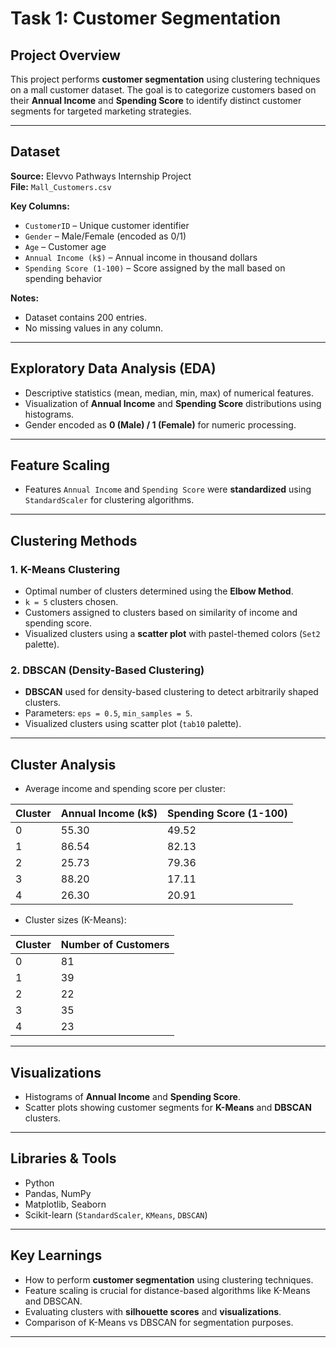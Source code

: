 # Task 1: Customer Segmentation

## Project Overview
This project performs **customer segmentation** using clustering techniques on a mall customer dataset. The goal is to categorize customers based on their **Annual Income** and **Spending Score** to identify distinct customer segments for targeted marketing strategies.

---

## Dataset
**Source:** Elevvo Pathways Internship Project  
**File:** `Mall_Customers.csv`  

**Key Columns:**
- `CustomerID` – Unique customer identifier  
- `Gender` – Male/Female (encoded as 0/1)  
- `Age` – Customer age  
- `Annual Income (k$)` – Annual income in thousand dollars  
- `Spending Score (1-100)` – Score assigned by the mall based on spending behavior  

**Notes:**  
- Dataset contains 200 entries.  
- No missing values in any column.  

---

## Exploratory Data Analysis (EDA)
- Descriptive statistics (mean, median, min, max) of numerical features.  
- Visualization of **Annual Income** and **Spending Score** distributions using histograms.  
- Gender encoded as **0 (Male) / 1 (Female)** for numeric processing.

---

## Feature Scaling
- Features `Annual Income` and `Spending Score` were **standardized** using `StandardScaler` for clustering algorithms.

---

## Clustering Methods
### 1. K-Means Clustering
- Optimal number of clusters determined using the **Elbow Method**.  
- `k = 5` clusters chosen.  
- Customers assigned to clusters based on similarity of income and spending score.  
- Visualized clusters using a **scatter plot** with pastel-themed colors (`Set2` palette).  

### 2. DBSCAN (Density-Based Clustering)
- **DBSCAN** used for density-based clustering to detect arbitrarily shaped clusters.  
- Parameters: `eps = 0.5`, `min_samples = 5`.  
- Visualized clusters using scatter plot (`tab10` palette).  

---

## Cluster Analysis
- Average income and spending score per cluster:

| Cluster | Annual Income (k$) | Spending Score (1-100) |
|---------|------------------|------------------------|
| 0       | 55.30            | 49.52                  |
| 1       | 86.54            | 82.13                  |
| 2       | 25.73            | 79.36                  |
| 3       | 88.20            | 17.11                  |
| 4       | 26.30            | 20.91                  |

- Cluster sizes (K-Means):

| Cluster | Number of Customers |
|---------|------------------|
| 0       | 81               |
| 1       | 39               |
| 2       | 22               |
| 3       | 35               |
| 4       | 23               |

---

## Visualizations
- Histograms of **Annual Income** and **Spending Score**.  
- Scatter plots showing customer segments for **K-Means** and **DBSCAN** clusters.  

---

## Libraries & Tools
- Python  
- Pandas, NumPy  
- Matplotlib, Seaborn  
- Scikit-learn (`StandardScaler`, `KMeans`, `DBSCAN`)  

---

## Key Learnings
- How to perform **customer segmentation** using clustering techniques.  
- Feature scaling is crucial for distance-based algorithms like K-Means and DBSCAN.  
- Evaluating clusters with **silhouette scores** and **visualizations**.  
- Comparison of K-Means vs DBSCAN for segmentation purposes.  

---
